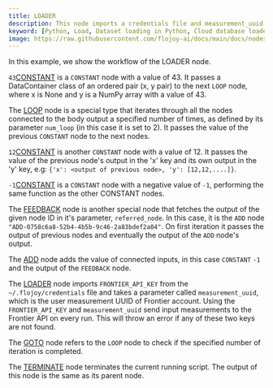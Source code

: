```yaml
---
title: LOADER
description: This node imports a credentials file and measurement_uuid and sends input measurements to a Frontier API on every run. It will throw an error if any of these two keys are not found.
keyword: [Python, Load, Dataset loading in Python, Cloud database loader, Data loading from cloud, Flojoy Cloud Database Loader, Cloud data import, Python data retrieval, Cloud data processing, Efficient data loading, Streamline cloud data access, Cloud data integration, Data loading for analysis]
image: https://raw.githubusercontent.com/flojoy-ai/docs/main/docs/nodes/LOADERS/CLOUD_DATABASE/LOADER/examples/EX1/output.jpeg
---  
```


In this example, we show the workflow of the LOADER node.

`43`[CONSTANT](https://github.com/flojoy-io/nodes/blob/main/GENERATORS/SIMULATIONS/CONSTANT/CONSTANT.py) is a `CONSTANT` node with a value of 43. It passes a DataContainer class of an ordered pair (x, y pair) to the next `LOOP` node, where x is None and y is a NumPy array with a value of 43.

The [LOOP](https://github.com/flojoy-io/nodes/blob/main/LOGIC_GATES/LOOPS/LOOP/LOOP.py) node is a special type that iterates through all the nodes connected to the body output a specified number of times, as defined by its parameter `num_loop` (in this case it is set to 2). It passes the value of the previous `CONSTANT` node to the next nodes.

`12`[CONSTANT](https://github.com/flojoy-io/nodes/blob/main/GENERATORS/SIMULATIONS/CONSTANT/CONSTANT.py) is another `CONSTANT` node with a value of 12. It passes the value of the previous node's output in the 'x' key and its own output in the 'y' key, e.g: `{'x': <output of previous node>, 'y': [12,12,....]}`.

`-1`[CONSTANT](https://github.com/flojoy-io/nodes/blob/main/GENERATORS/SIMULATIONS/CONSTANT/CONSTANT.py) is a `CONSTANT` node with a negative value of `-1`, performing the same function as the other CONSTANT nodes.

The [FEEDBACK](https://github.com/flojoy-io/nodes/blob/main/GENERATORS/SIMULATIONS/FEEDBACK/FEEDBACK.py) node is another special node that fetches the output of the given node ID in it's parameter, `referred_node`. In this case, it is the `ADD` node `"ADD-0758c6a8-52b4-4b5b-9c46-2a83bdef2a04"`. On first iteration it passes the output of previous nodes and eventually the output of the `ADD` node's output. 

The [ADD](https://github.com/flojoy-io/nodes/blob/main/TRANSFORMERS/ARITHMETIC/ADD/ADD.py) node adds the value of connected inputs, in this case `CONSTANT` `-1` and the output of the `FEEDBACK` node.

The [LOADER](https://github.com/flojoy-io/nodes/blob/main/LOADERS/CLOUD_DATABASE/LOADER/LOADER.py) node imports `FRONTIER_API_KEY` from the `~/.flojoy/credentials` file and takes a parameter called `measurement_uuid`, which is the user measurement UUID of Frontier account. Using the `FRONTIER_API_KEY` and `measurement_uuid` send input measurements to the Frontier API on every run. This will throw an error if any of these two keys are not found.

The [GOTO](https://github.com/flojoy-io/nodes/blob/main/LOGIC_GATES/LOOPS/GOTO/GOTO.py) node refers to the `LOOP` node to check if the specified number of iteration is completed.

The [TERMINATE](https://github.com/flojoy-io/nodes/blob/main/LOGIC_GATES/TERMINATORS/END/END.py) node terminates the current running script. The output of this node is the same as its parent node.
